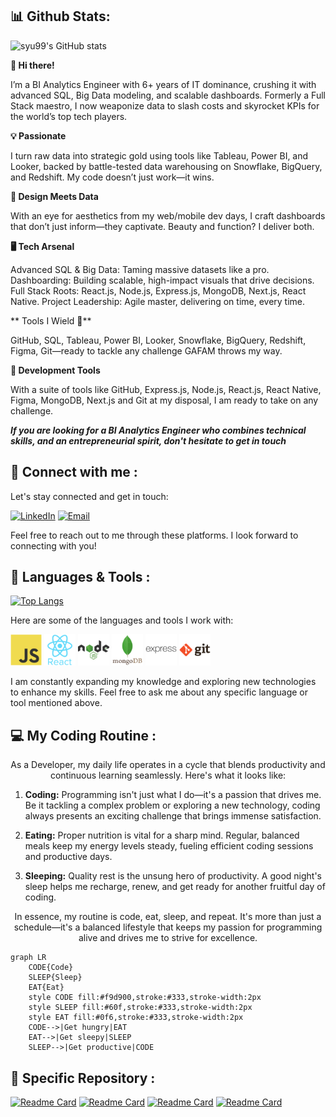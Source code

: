 ## :bar_chart: Github Stats:

![syu99's GitHub stats](https://github-readme-stats.vercel.app/api?username=syu99&show_icons=true&theme=dracula)

**👋 Hi there!** 

I’m a BI Analytics Engineer with 6+ years of IT dominance, crushing it with advanced SQL, Big Data modeling, and scalable dashboards. Formerly a Full Stack maestro, I now weaponize data to slash costs and skyrocket KPIs for the world’s top tech players.

**💡 Passionate** 

I turn raw data into strategic gold using tools like Tableau, Power BI, and Looker, backed by battle-tested data warehousing on Snowflake, BigQuery, and Redshift. My code doesn’t just work—it wins.

**🎨 Design Meets Data** 

With an eye for aesthetics from my web/mobile dev days, I craft dashboards that don’t just inform—they captivate. Beauty and function? I deliver both.

**🖥️ Tech Arsenal** 

Advanced SQL & Big Data: Taming massive datasets like a pro.
Dashboarding: Building scalable, high-impact visuals that drive decisions.
Full Stack Roots: React.js, Node.js, Express.js, MongoDB, Next.js, React Native.
Project Leadership: Agile master, delivering on time, every time.

** Tools I Wield 🚀**

GitHub, SQL, Tableau, Power BI, Looker, Snowflake, BigQuery, Redshift, Figma, Git—ready to tackle any challenge GAFAM throws my way.

**🧰 Development Tools** 

With a suite of tools like GitHub, Express.js, Node.js, React.js, React Native, Figma, MongoDB, Next.js and Git at my disposal, I am ready to take on any challenge.

**<em>If you are looking for a BI Analytics Engineer  who combines technical skills, and an entrepreneurial spirit, don't hesitate to get in touch</em>**

## :handshake: Connect with me :

<p align="left">
Let's stay connected and get in touch:
</p>

[![LinkedIn](https://img.shields.io/badge/LinkedIn-0077B5?style=for-the-badge&logo=linkedin&logoColor=white)](https://www.linkedin.com/in/johanbray/)
[![Email](https://img.shields.io/badge/Email-D14836?style=for-the-badge&logo=gmail&logoColor=white)](mailto:johan.dev.pro@gmail.com)

<p align="left">
Feel free to reach out to me through these platforms. I look forward to connecting with you!
</p>

## :wrench: Languages & Tools :

[![Top Langs](https://github-readme-stats.vercel.app/api/top-langs/?username=syu99&layout=compact&theme=dracula)](https://github.com/anuraghazra/github-readme-stats)
<p align="left">
Here are some of the languages and tools I work with:
  </p>
<p align="left">
  <img src="https://raw.githubusercontent.com/devicons/devicon/master/icons/javascript/javascript-original.svg" alt="javascript" width="50" height="50"/> 
  <img src="https://raw.githubusercontent.com/devicons/devicon/master/icons/react/react-original-wordmark.svg" alt="react" width="50" height="50"/> 
  <img src="https://raw.githubusercontent.com/devicons/devicon/master/icons/nodejs/nodejs-original-wordmark.svg" alt="nodejs" width="50" height="50"/> 
  <img src="https://raw.githubusercontent.com/devicons/devicon/master/icons/mongodb/mongodb-original-wordmark.svg" alt="mongodb" width="50" height="50"/>
  <img src="https://raw.githubusercontent.com/devicons/devicon/master/icons/express/express-original-wordmark.svg" alt="express.js" width="50" height="50"/> 
  <img src="https://raw.githubusercontent.com/devicons/devicon/master/icons/git/git-original-wordmark.svg" alt="git" width="50" height="50"/> 
</p>
<p align="left">
  I am constantly expanding my knowledge and exploring new technologies to enhance my skills. Feel free to ask me about any specific language or tool mentioned above.
</p>

## :computer: My Coding Routine :
<p align="center">
As a Developer, my daily life operates in a cycle that blends productivity and continuous learning seamlessly. Here's what it looks like:
</p>

1. **Coding:** Programming isn't just what I do—it's a passion that drives me. Be it tackling a complex problem or exploring a new technology, coding always presents an exciting challenge that brings immense satisfaction.

2. **Eating:** Proper nutrition is vital for a sharp mind. Regular, balanced meals keep my energy levels steady, fueling efficient coding sessions and productive days.

3. **Sleeping:** Quality rest is the unsung hero of productivity. A good night's sleep helps me recharge, renew, and get ready for another fruitful day of coding.

<p align="center">
  In essence, my routine is code, eat, sleep, and repeat. It's more than just a schedule—it's a balanced lifestyle that keeps my passion for programming alive and drives me to strive for excellence.
</p>

```mermaid
graph LR
    CODE{Code}
    SLEEP{Sleep}
    EAT{Eat}
    style CODE fill:#f9d900,stroke:#333,stroke-width:2px
    style SLEEP fill:#60f,stroke:#333,stroke-width:2px
    style EAT fill:#0f6,stroke:#333,stroke-width:2px
    CODE-->|Get hungry|EAT
    EAT-->|Get sleepy|SLEEP
    SLEEP-->|Get productive|CODE

```
## :file_folder: Specific Repository :
[![Readme Card](https://github-readme-stats.vercel.app/api/pin/?username=syu99&repo=codeWords&theme=dracula)](https://github.com/syu99/codeWords)
[![Readme Card](https://github-readme-stats.vercel.app/api/pin/?username=syu99&repo=Frontend-Hackatweet&theme=dracula)](https://github.com/syu99/Frontend-Hackatweet)
[![Readme Card](https://github-readme-stats.vercel.app/api/pin/?username=syu99&repo=locaPic&theme=dracula)](https://github.com/syu99/locaPic)
[![Readme Card](https://github-readme-stats.vercel.app/api/pin/?username=syu99&repo=faceUp&theme=dracula)](https://github.com/syu99/faceUp)


